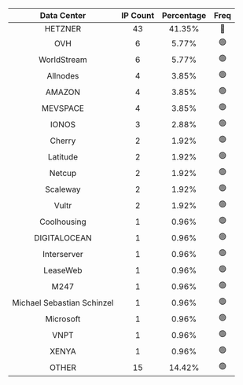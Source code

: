 | Data Center | IP Count | Percentage | Freq |
|:------------:|:--------:|:-----------:|:-----:|
| HETZNER | 43 | 41.35% | 🔴 |
| OVH | 6 | 5.77% | 🟢 |
| WorldStream | 6 | 5.77% | 🟢 |
| Allnodes | 4 | 3.85% | 🟢 |
| AMAZON | 4 | 3.85% | 🟢 |
| MEVSPACE | 4 | 3.85% | 🟢 |
| IONOS | 3 | 2.88% | 🟢 |
| Cherry | 2 | 1.92% | 🟢 |
| Latitude | 2 | 1.92% | 🟢 |
| Netcup | 2 | 1.92% | 🟢 |
| Scaleway | 2 | 1.92% | 🟢 |
| Vultr | 2 | 1.92% | 🟢 |
| Coolhousing | 1 | 0.96% | 🟢 |
| DIGITALOCEAN | 1 | 0.96% | 🟢 |
| Interserver | 1 | 0.96% | 🟢 |
| LeaseWeb | 1 | 0.96% | 🟢 |
| M247 | 1 | 0.96% | 🟢 |
| Michael Sebastian Schinzel | 1 | 0.96% | 🟢 |
| Microsoft | 1 | 0.96% | 🟢 |
| VNPT | 1 | 0.96% | 🟢 |
| XENYA | 1 | 0.96% | 🟢 |
| OTHER | 15 | 14.42% | 🟢 |